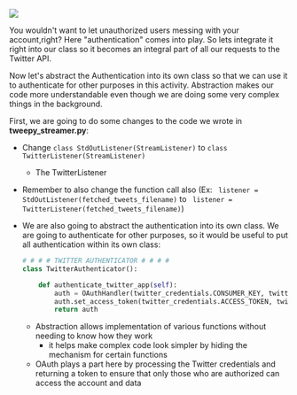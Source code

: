 ![](https://upload.wikimedia.org/wikipedia/commons/thumb/d/d2/Oauth_logo.svg/180px-Oauth_logo.svg.png)

You wouldn't want to let unauthorized users messing with your account,right? Here "authentication" comes into play. So lets integrate it right into our class so it becomes an integral part of all our requests to the Twitter API.  

Now let's abstract the Authentication into its own class so that we can use it to authenticate for other purposes in this activity. Abstraction makes our code more understandable even though we are doing some very complex things in the background. 

First, we are going to do some changes to the code we wrote in **tweepy_streamer.py**:

- Change ```class StdOutListener(StreamListener)``` to ```class TwitterListener(StreamListener)```

  - The TwitterListener

- Remember to also change the function call also (Ex: ``` listener = StdOutListener(fetched_tweets_filename)``` to ``` listener = TwitterListener(fetched_tweets_filename)```)

- We are also going to abstract the authentication into its own class. We are going to authenticate for other purposes, so it would be useful to put all authentication within its own class:

  ```python
  # # # # TWITTER AUTHENTICATOR # # # #
  class TwitterAuthenticator():
  
      def authenticate_twitter_app(self):
          auth = OAuthHandler(twitter_credentials.CONSUMER_KEY, twitter_credentials.CONSUMER_SECRET)
          auth.set_access_token(twitter_credentials.ACCESS_TOKEN, twitter_credentials.ACCESS_TOKEN_SECRET)
          return auth
  ```

  - Abstraction allows implementation of various functions without needing to know how they work
    - it helps make complex code look simpler by hiding the mechanism for certain functions
  - OAuth plays a part here by processing the Twitter credentials and returning a token to ensure that only those who are authorized can access the account and data
